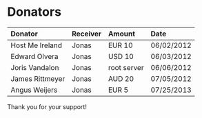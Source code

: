 # Donators #

| **Donator** | **Receiver** | **Amount** | **Date** |
|:------------|:-------------|:-----------|:---------|
| Host Me Ireland | Jonas | EUR 10 | 06/02/2012 |
| Edward Olvera | Jonas | USD 10 | 06/03/2012 |
| Joris Vandalon | Jonas | root server | 06/06/2012 |
| James Rittmeyer | Jonas | AUD 20 | 07/05/2012 |
| Angus Weijers | Jonas | EUR 5 | 07/25/2013 |

Thank you for your support!